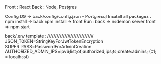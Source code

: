 Front : React
Back : Node, Postgres

Config DG => back/config/config.json - Postgresql 
Insatall all packages : npm install -> back
                        npm install -> front
Run : back => nodemon server
      front => npm start

back/.env template : ////////////////////////////// JSON_TOKEN=StringKeyForJwtTokenEncryption SUPER_PASS=PasswordForAdminCreation AUTHORIZED_ADMIN_IPS=ipv6;list;of;authorized;ips;to;create:admins; (::1; = localhost)
